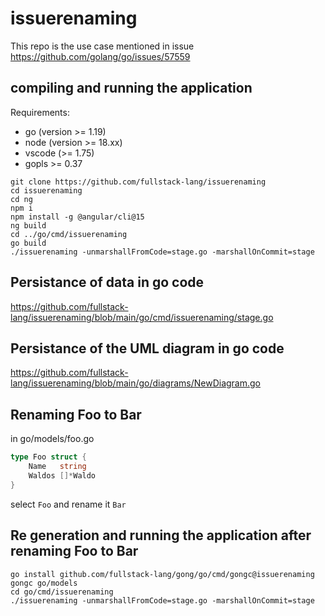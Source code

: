 # issuerenaming

This repo is the use case mentioned in issue https://github.com/golang/go/issues/57559

## compiling and running the application

Requirements:
 - go (version >= 1.19)
 - node (version >= 18.xx)
 - vscode (>= 1.75)
 - gopls >= 0.37

```
git clone https://github.com/fullstack-lang/issuerenaming
cd issuerenaming
cd ng
npm i
npm install -g @angular/cli@15
ng build
cd ../go/cmd/issuerenaming
go build
./issuerenaming -unmarshallFromCode=stage.go -marshallOnCommit=stage 
```

## Persistance of data in go code

https://github.com/fullstack-lang/issuerenaming/blob/main/go/cmd/issuerenaming/stage.go

## Persistance of the UML diagram in go code

https://github.com/fullstack-lang/issuerenaming/blob/main/go/diagrams/NewDiagram.go

## Renaming Foo to Bar

in go/models/foo.go

```go
type Foo struct {
	Name   string
	Waldos []*Waldo
}
```

select `Foo` and rename it `Bar`

## Re generation and running the application after renaming Foo to Bar

```
go install github.com/fullstack-lang/gong/go/cmd/gongc@issuerenaming
gongc go/models
cd go/cmd/issuerenaming
./issuerenaming -unmarshallFromCode=stage.go -marshallOnCommit=stage 
```
